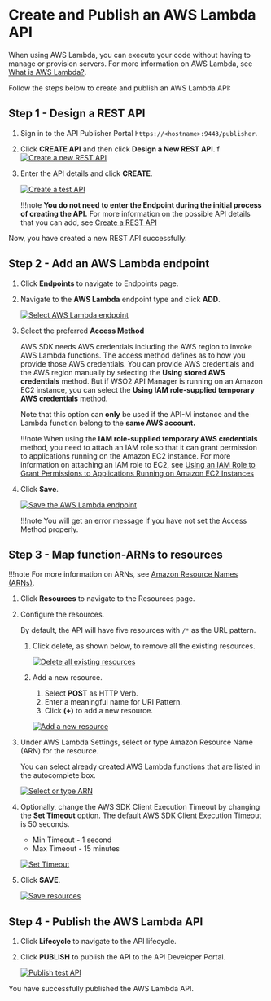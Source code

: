 # Create and Publish an AWS Lambda API

When using AWS Lambda, you can execute your code without having to manage or provision servers. For more information on AWS Lambda, see [What is AWS Lambda?](https://docs.aws.amazon.com/lambda/latest/dg/welcome.html).

Follow the steps below to create and publish an AWS Lambda API:

## Step 1 - Design a REST API

1. Sign in to the API Publisher Portal `https://<hostname>:9443/publisher`.

2. Click **CREATE API** and then click **Design a New REST API**.
f
    [![Create a new REST API]({{base_path}}/assets/img/learn/create-api-design-rest-api-link.png)]({{base_path}}/assets/img/learn/create-a-rest-api.jpg)

3. Enter the API details and click **CREATE**.  

    [![Create a test API]({{base_path}}/assets/img/learn/create-test-api.png)]({{base_path}}/assets/img/learn/create-test-api.png)

    !!!note
         **You do not need to enter the Endpoint during the initial process of creating the API.**
         For more information on the possible API details that you can add, see [Create a REST API]({{base_path}}/learn/design-api/create-api/create-a-rest-api)

Now, you have created a new REST API successfully. 

## Step 2 - Add an AWS Lambda endpoint

1. Click **Endpoints** to navigate to Endpoints page.
2. Navigate to the **AWS Lambda** endpoint type and click **ADD**.

    [![Select AWS Lambda endpoint]({{base_path}}/assets/img/learn/endpoint-select-awslambda-endpoint.png)]({{base_path}}/assets/img/learn/endpoint-select-awslambda-endpoint.png)

3. Select the preferred **Access Method**

    AWS SDK needs AWS credentials including the AWS region to invoke AWS Lambda functions. The access method defines as to how you provide those AWS credentials. You can provide AWS credentials and the AWS region manually by selecting the **Using stored AWS credentials** method. But if WSO2 API Manager is running on an Amazon EC2 instance, you can select the **Using IAM role-supplied temporary AWS credentials** method.

    Note that this option can **only** be used if the API-M instance and the Lambda function belong to the **same AWS account.**

    !!!note
         When using the **IAM role-supplied temporary AWS credentials** method, you need to attach an IAM role so that it can grant permission to applications running on the Amazon EC2 instance.
         For more information on attaching an IAM role to EC2, see [Using an IAM Role to Grant Permissions to Applications Running on Amazon EC2 Instances](https://docs.aws.amazon.com/IAM/latest/UserGuide/id_roles_use_switch-role-ec2.html)

4. Click **Save**.

    [![Save the AWS Lambda endpoint]({{base_path}}/assets/img/learn/endpoint-awslambda-save.png)]({{base_path}}/assets/img/learn/endpoint-awslambda-save.png)

    !!!note
         You will get an error message if you have not set the Access Method properly.

## Step 3 - Map function-ARNs to resources

!!!note
    For more information on ARNs, see [Amazon Resource Names (ARNs)](https://docs.aws.amazon.com/general/latest/gr/aws-arns-and-namespaces.html).

1. Click **Resources** to navigate to the Resources page.
2. Configure the resources.

     By default, the API will have five resources with `/*` as the URL pattern.

    1. Click delete, as shown below, to remove all the existing resources.

          [![Delete all existing resources]({{base_path}}/assets/img/learn/delete-all-existing-resources.jpg)]({{base_path}}/assets/img/learn/delete-all-existing-resources.jpg)

    2. Add a new resource.
          1. Select **POST** as HTTP Verb.
          2. Enter a meaningful name for URI Pattern.
          3. Click **(+)** to add a new resource.

          [![Add a new resource]({{base_path}}/assets/img/learn/resource-add-post-test.png)]({{base_path}}/assets/img/learn/resource-add-post-test.png)

3. Under AWS Lambda Settings, select or type Amazon Resource Name (ARN) for the resource.

    You can select already created AWS Lambda functions that are listed in the autocomplete box.

    [![Select or type ARN]({{base_path}}/assets/img/learn/resource-add-amazon-resource-name.png)]({{base_path}}/assets/img/learn/resource-add-amazon-resource-name.png)

4. Optionally, change the AWS SDK Client Execution Timeout by changing the **Set Timeout** option.
     The default AWS SDK Client Execution Timeout is 50 seconds.

     - Min Timeout - 1 second
     - Max Timeout - 15 minutes

    [![Set Timeout]({{base_path}}/assets/img/learn/resource-set-amazon-resource-timeout.png)]({{base_path}}/assets/img/learn/resource-set-amazon-resource-timeout.png)

5. Click **SAVE**.

    [![Save resources]({{base_path}}/assets/img/learn/resource-save.png)]({{base_path}}/assets/img/learn/resource-save.png)

## Step 4 - Publish the AWS Lambda API

1. Click **Lifecycle** to navigate to the API lifecycle.
2. Click **PUBLISH** to publish the API to the API Developer Portal.

    [![Publish test API]({{base_path}}/assets/img/learn/lifecycle-publish-test-api.png)]({{base_path}}/assets/img/learn/lifecycle-publish-test-api.png)

You have successfully published the AWS Lambda API.